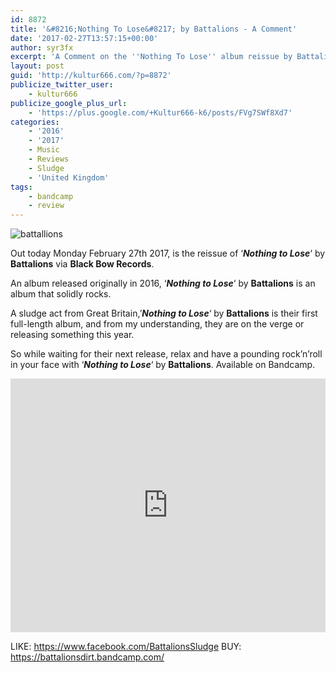 ```yaml
---
id: 8872
title: '&#8216;Nothing To Lose&#8217; by Battalions - A Comment'
date: '2017-02-27T13:57:15+00:00'
author: syr3fx
excerpt: 'A Comment on the ''Nothing To Lose'' album reissue by Battalions (2016/2017).'
layout: post
guid: 'http://kultur666.com/?p=8872'
publicize_twitter_user:
    - kultur666
publicize_google_plus_url:
    - 'https://plus.google.com/+Kultur666-k6/posts/FVg7SWf8Xd7'
categories:
    - '2016'
    - '2017'
    - Music
    - Reviews
    - Sludge
    - 'United Kingdom'
tags:
    - bandcamp
    - review
---
```


![battallions](http://localhost:8080/wp-content/uploads/2017/02/battallions.jpg?w=680)

Out today Monday February 27th 2017, is the reissue of ‘***Nothing to Lose***‘ by **Battalions** via **Black Bow Records**.

An album released originally in 2016, ‘***Nothing to Lose***‘ by **Battalions** is an album that solidly rocks.

A sludge act from Great Britain,’***Nothing to Lose***‘ by **Battalions** is their first full-length album, and from my understanding, they are on the verge or releasing something this year.

So while waiting for their next release, relax and have a pounding rock’n’roll in your face with ‘***Nothing to Lose***‘ by **Battalions**. Available on Bandcamp.

<iframe style="border: 0; width: 100%; height: 406px;" src="https://bandcamp.com/EmbeddedPlayer/album=2574994693/size=large/bgcol=333333/linkcol=e99708/tracklist=false/transparent=true/" seamless></iframe>

LIKE: <https://www.facebook.com/BattalionsSludge>
BUY: <https://battalionsdirt.bandcamp.com/>